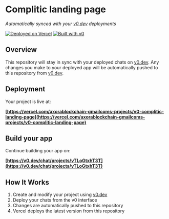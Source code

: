 # Complitic landing page

*Automatically synced with your [v0.dev](https://v0.dev) deployments*

[![Deployed on Vercel](https://img.shields.io/badge/Deployed%20on-Vercel-black?style=for-the-badge&logo=vercel)](https://vercel.com/axorablockchain-gmailcoms-projects/v0-complitic-landing-page)
[![Built with v0](https://img.shields.io/badge/Built%20with-v0.dev-black?style=for-the-badge)](https://v0.dev/chat/projects/vTLoGtxhT3T)

## Overview

This repository will stay in sync with your deployed chats on [v0.dev](https://v0.dev).
Any changes you make to your deployed app will be automatically pushed to this repository from [v0.dev](https://v0.dev).

## Deployment

Your project is live at:

**[https://vercel.com/axorablockchain-gmailcoms-projects/v0-complitic-landing-page](https://vercel.com/axorablockchain-gmailcoms-projects/v0-complitic-landing-page)**

## Build your app

Continue building your app on:

**[https://v0.dev/chat/projects/vTLoGtxhT3T](https://v0.dev/chat/projects/vTLoGtxhT3T)**

## How It Works

1. Create and modify your project using [v0.dev](https://v0.dev)
2. Deploy your chats from the v0 interface
3. Changes are automatically pushed to this repository
4. Vercel deploys the latest version from this repository
